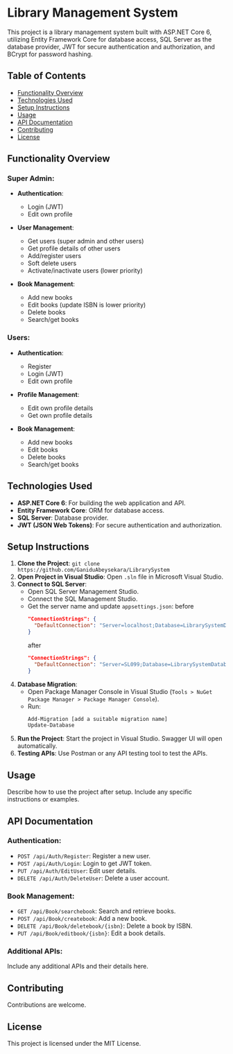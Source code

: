 # Library Management System

This project is a library management system built with ASP.NET Core 6, utilizing Entity Framework Core for database access, SQL Server as the database provider, JWT for secure authentication and authorization, and BCrypt for password hashing.

## Table of Contents

- [Functionality Overview](#functionality-overview)
- [Technologies Used](#technologies-used)
- [Setup Instructions](#setup-instructions)
- [Usage](#usage)
- [API Documentation](#api-documentation)
- [Contributing](#contributing)
- [License](#license)

## Functionality Overview

### Super Admin:

- **Authentication**:

  - Login (JWT)
  - Edit own profile

- **User Management**:

  - Get users (super admin and other users)
  - Get profile details of other users
  - Add/register users
  - Soft delete users
  - Activate/inactivate users (lower priority)

- **Book Management**:
  - Add new books
  - Edit books (update ISBN is lower priority)
  - Delete books
  - Search/get books

### Users:

- **Authentication**:

  - Register
  - Login (JWT)
  - Edit own profile

- **Profile Management**:

  - Edit own profile details
  - Get own profile details

- **Book Management**:
  - Add new books
  - Edit books
  - Delete books
  - Search/get books

## Technologies Used

- **ASP.NET Core 6**: For building the web application and API.
- **Entity Framework Core**: ORM for database access.
- **SQL Server**: Database provider.
- **JWT (JSON Web Tokens)**: For secure authentication and authorization.

## Setup Instructions

1. **Clone the Project**: `git clone https://github.com/GaniduAbeysekara/LibrarySystem`
2. **Open Project in Visual Studio**: Open `.sln` file in Microsoft Visual Studio.
3. **Connect to SQL Server**:
   - Open SQL Server Management Studio.
   - Connect the SQL Management Studio.
   - Get the server name and update `appsettings.json`:
     before
     ```json
     "ConnectionStrings": {
       "DefaultConnection": "Server=localhost;Database=LibrarySystemDatabase;Trusted_Connection=True;TrustServerCertificate=true"
     }
     ```
     after
     ```json
     "ConnectionStrings": {
       "DefaultConnection": "Server=SL099;Database=LibrarySystemDatabase;Trusted_Connection=True;TrustServerCertificate=true"
     }
     ```
4. **Database Migration**:
   - Open Package Manager Console in Visual Studio (`Tools > NuGet Package Manager > Package Manager Console`).
   - Run:
     ```bash
     Add-Migration [add a suitable migration name]
     Update-Database
     ```
5. **Run the Project**: Start the project in Visual Studio. Swagger UI will open automatically.
6. **Testing APIs**: Use Postman or any API testing tool to test the APIs.

## Usage

Describe how to use the project after setup. Include any specific instructions or examples.

## API Documentation

### Authentication:

- `POST /api/Auth/Register`: Register a new user.
- `POST /api/Auth/Login`: Login to get JWT token.
- `PUT /api/Auth/EditUser`: Edit user details.
- `DELETE /api/Auth/DeleteUser`: Delete a user account.

### Book Management:

- `GET /api/Book/searchebook`: Search and retrieve books.
- `POST /api/Book/createbook`: Add a new book.
- `DELETE /api/Book/deletebook/{isbn}`: Delete a book by ISBN.
- `PUT /api/Book/editbook/{isbn}`: Edit a book details.

### Additional APIs:

Include any additional APIs and their details here.

## Contributing

Contributions are welcome.

## License

This project is licensed under the MIT License.
